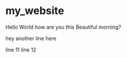 # my_website

Hello World how are you this Beautiful morning?

hey another line here

line 11
line 12